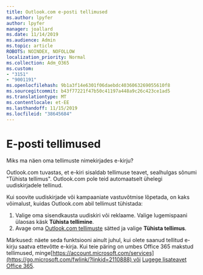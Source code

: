 ```yaml
---
title: Outlook.com e-posti tellimused
ms.author: lpyfer
author: lpyfer
manager: joallard
ms.date: 11/14/2019
ms.audience: Admin
ms.topic: article
ROBOTS: NOINDEX, NOFOLLOW
localization_priority: Normal
ms.collection: Adm_O365
ms.custom:
- "3151"
- "9001191"
ms.openlocfilehash: 9b1a3f14e6301f06daebdc4036063269055610f8
ms.sourcegitcommit: b43f77221f47b50c41197a448a9c26c423ce1ad5
ms.translationtype: MT
ms.contentlocale: et-EE
ms.lasthandoff: 11/15/2019
ms.locfileid: "38645684"
---
```

# <a name="email-subscriptions"></a>E-posti tellimused

Miks ma näen oma tellimuste nimekirjades e-kirju?

Outlook.com tuvastas, et e-kiri sisaldab tellimuse teavet, sealhulgas sõnumi "Tühista tellimus". Outlook.com pole teid automaatselt ühelegi uudiskirjadele tellinud.

Kui soovite uudiskirjade või kampaaniate vastuvõtmise lõpetada, on kaks võimalust, kuidas Outlook.com abil tellimust tühistada:
1. Valige oma sisendkausta uudiskiri või reklaame. Valige lugemispaani ülaosas käsk **Tühista tellimine**.
2. Avage oma [Outlook.com tellimuste](https://go.microsoft.com/fwlink/?linkid=2110887) sätted ja valige **Tühista tellimus**.

Märkused: näete seda funktsiooni ainult juhul, kui olete saanud tellitud e-kirju saatva ettevõtte e-kirja.
Kui teie päring on umbes Office 365 makstud tellimused, minge[https://account.microsoft.com/services](https://go.microsoft.com/fwlink/?linkid=2110888) või [Lugege lisateavet Office 365](https://products.office.com/compare-all-microsoft-office-products?tab=1&WT.mc_id=PROD_OL-Web_Support_O365NewValue_Upgrade).
  